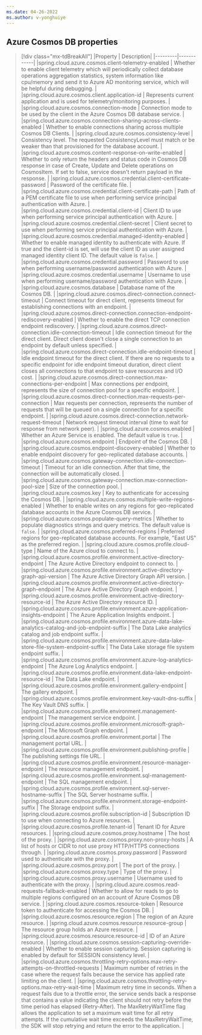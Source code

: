 ```yaml
---
ms.date: 04-26-2022
ms.author: v-yonghuiye
---
```


## Azure Cosmos DB properties

> [!div class="mx-tdBreakAll"]
> |Property | Description|
> |---------|------------|
> |spring.cloud.azure.cosmos.client-telemetry-enabled | Whether to enable client telemetry which will periodically collect database operations aggregation statistics, system information like cpu/memory and send it to Azure AD monitoring service, which will be helpful during debugging. |
> |spring.cloud.azure.cosmos.client.application-id | Represents current application and is used for telemetry/monitoring purposes. |
> |spring.cloud.azure.cosmos.connection-mode | Connection mode to be used by the client in the Azure Cosmos DB database service. |
> |spring.cloud.azure.cosmos.connection-sharing-across-clients-enabled | Whether to enable connections sharing across multiple Cosmos DB Clients. |
> |spring.cloud.azure.cosmos.consistency-level | Consistency level. The requested ConsistencyLevel must match or be weaker than that provisioned for the database account. |
> |spring.cloud.azure.cosmos.content-response-on-write-enabled | Whether to only return the headers and status code in Cosmos DB response in case of Create, Update and Delete operations on CosmosItem.  If set to false, service doesn't return payload in the response. |
> |spring.cloud.azure.cosmos.credential.client-certificate-password | Password of the certificate file. |
> |spring.cloud.azure.cosmos.credential.client-certificate-path | Path of a PEM certificate file to use when performing service principal authentication with Azure. |
> |spring.cloud.azure.cosmos.credential.client-id | Client ID to use when performing service principal authentication with Azure. |
> |spring.cloud.azure.cosmos.credential.client-secret | Client secret to use when performing service principal authentication with Azure. |
> |spring.cloud.azure.cosmos.credential.managed-identity-enabled | Whether to enable managed identity to authenticate with Azure. If true and the client-id is set, will use the client ID as user assigned managed identity client ID. The default value is `false`. |
> |spring.cloud.azure.cosmos.credential.password | Password to use when performing username/password authentication with Azure. |
> |spring.cloud.azure.cosmos.credential.username | Username to use when performing username/password authentication with Azure. |
> |spring.cloud.azure.cosmos.database | Database name of the Cosmos DB. |
> |spring.cloud.azure.cosmos.direct-connection.connect-timeout | Connect timeout for direct client, represents timeout for establishing connections with an endpoint. |
> |spring.cloud.azure.cosmos.direct-connection.connection-endpoint-rediscovery-enabled | Whether to enable the direct TCP connection endpoint rediscovery. |
> |spring.cloud.azure.cosmos.direct-connection.idle-connection-timeout | Idle connection timeout for the direct client. Direct client doesn't close a single connection to an endpoint by default unless specified. |
> |spring.cloud.azure.cosmos.direct-connection.idle-endpoint-timeout | Idle endpoint timeout for the direct client. If there are no requests to a specific endpoint for idle endpoint timeout duration, direct client closes all connections to that endpoint to save resources and I/O cost. |
> |spring.cloud.azure.cosmos.direct-connection.max-connections-per-endpoint | Max connections per endpoint, represents the size of connection pool for a specific endpoint. |
> |spring.cloud.azure.cosmos.direct-connection.max-requests-per-connection | Max requests per connection, represents the number of requests that will be queued on a single connection for a specific endpoint. |
> |spring.cloud.azure.cosmos.direct-connection.network-request-timeout | Network request timeout interval (time to wait for response from network peer). |
> |spring.cloud.azure.cosmos.enabled | Whether an Azure Service is enabled. The default value is `true`. |
> |spring.cloud.azure.cosmos.endpoint | Endpoint of the Cosmos DB. |
> |spring.cloud.azure.cosmos.endpoint-discovery-enabled | Whether to enable endpoint discovery for geo-replicated database accounts. |
> |spring.cloud.azure.cosmos.gateway-connection.idle-connection-timeout | Timeout for an idle connection. After that time, the connection will be automatically closed. |
> |spring.cloud.azure.cosmos.gateway-connection.max-connection-pool-size | Size of the connection pool. |
> |spring.cloud.azure.cosmos.key | Key to authenticate for accessing the Cosmos DB. |
> |spring.cloud.azure.cosmos.multiple-write-regions-enabled | Whether to enable writes on any regions for geo-replicated database accounts in the Azure Cosmos DB service. |
> |spring.cloud.azure.cosmos.populate-query-metrics | Whether to populate diagnostics strings and query metrics. The default value is `false`. |
> |spring.cloud.azure.cosmos.preferred-regions | Preferred regions for geo-replicated database accounts. For example, "East US" as the preferred region. |
> |spring.cloud.azure.cosmos.profile.cloud-type | Name of the Azure cloud to connect to. |
> |spring.cloud.azure.cosmos.profile.environment.active-directory-endpoint | The Azure Active Directory endpoint to connect to. |
> |spring.cloud.azure.cosmos.profile.environment.active-directory-graph-api-version | The Azure Active Directory Graph API version. |
> |spring.cloud.azure.cosmos.profile.environment.active-directory-graph-endpoint | The Azure Active Directory Graph endpoint. |
> |spring.cloud.azure.cosmos.profile.environment.active-directory-resource-id | The Azure Active Directory resource ID. |
> |spring.cloud.azure.cosmos.profile.environment.azure-application-insights-endpoint | The Azure Application Insights endpoint. |
> |spring.cloud.azure.cosmos.profile.environment.azure-data-lake-analytics-catalog-and-job-endpoint-suffix | The Data Lake analytics catalog and job endpoint suffix. |
> |spring.cloud.azure.cosmos.profile.environment.azure-data-lake-store-file-system-endpoint-suffix | The Data Lake storage file system endpoint suffix. |
> |spring.cloud.azure.cosmos.profile.environment.azure-log-analytics-endpoint | The Azure Log Analytics endpoint. |
> |spring.cloud.azure.cosmos.profile.environment.data-lake-endpoint-resource-id | The Data Lake endpoint. |
> |spring.cloud.azure.cosmos.profile.environment.gallery-endpoint | The gallery endpoint. |
> |spring.cloud.azure.cosmos.profile.environment.key-vault-dns-suffix | The Key Vault DNS suffix. |
> |spring.cloud.azure.cosmos.profile.environment.management-endpoint | The management service endpoint. |
> |spring.cloud.azure.cosmos.profile.environment.microsoft-graph-endpoint | The Microsoft Graph endpoint. |
> |spring.cloud.azure.cosmos.profile.environment.portal | The management portal URL. |
> |spring.cloud.azure.cosmos.profile.environment.publishing-profile | The publishing settings file URL. |
> |spring.cloud.azure.cosmos.profile.environment.resource-manager-endpoint | The resource management endpoint. |
> |spring.cloud.azure.cosmos.profile.environment.sql-management-endpoint | The SQL management endpoint. |
> |spring.cloud.azure.cosmos.profile.environment.sql-server-hostname-suffix | The SQL Server hostname suffix. |
> |spring.cloud.azure.cosmos.profile.environment.storage-endpoint-suffix | The Storage endpoint suffix. |
> |spring.cloud.azure.cosmos.profile.subscription-id | Subscription ID to use when connecting to Azure resources. |
> |spring.cloud.azure.cosmos.profile.tenant-id | Tenant ID for Azure resources. |
> |spring.cloud.azure.cosmos.proxy.hostname | The host of the proxy. |
> |spring.cloud.azure.cosmos.proxy.non-proxy-hosts | A list of hosts or CIDR to not use proxy HTTP/HTTPS connections through. |
> |spring.cloud.azure.cosmos.proxy.password | Password used to authenticate with the proxy. |
> |spring.cloud.azure.cosmos.proxy.port | The port of the proxy. |
> |spring.cloud.azure.cosmos.proxy.type | Type of the proxy. |
> |spring.cloud.azure.cosmos.proxy.username | Username used to authenticate with the proxy. |
> |spring.cloud.azure.cosmos.read-requests-fallback-enabled | Whether to allow for reads to go to multiple regions configured on an account of Azure Cosmos DB service. |
> |spring.cloud.azure.cosmos.resource-token | Resource token to authenticate for accessing the Cosmos DB. |
> |spring.cloud.azure.cosmos.resource.region | The region of an Azure resource. |
> |spring.cloud.azure.cosmos.resource.resource-group | The resource group holds an Azure resource. |
> |spring.cloud.azure.cosmos.resource.resource-id | ID of an Azure resource. |
> |spring.cloud.azure.cosmos.session-capturing-override-enabled | Whether to enable session capturing. Session capturing is enabled by default for SESSION consistency level. |
> |spring.cloud.azure.cosmos.throttling-retry-options.max-retry-attempts-on-throttled-requests | Maximum number of retries in the case where the request fails because the service has applied rate limiting on the client. |
> |spring.cloud.azure.cosmos.throttling-retry-options.max-retry-wait-time | Maximum retry time in seconds. When a request fails due to a throttle error, the service sends back a response that contains a value indicating the client should not retry before the time period has elapsed (Retry-After). The MaxRetryWaitTime flag allows the application to set a maximum wait time for all retry attempts. If the cumulative wait time exceeds the MaxRetryWaitTime, the SDK will stop retrying and return the error to the application. |
